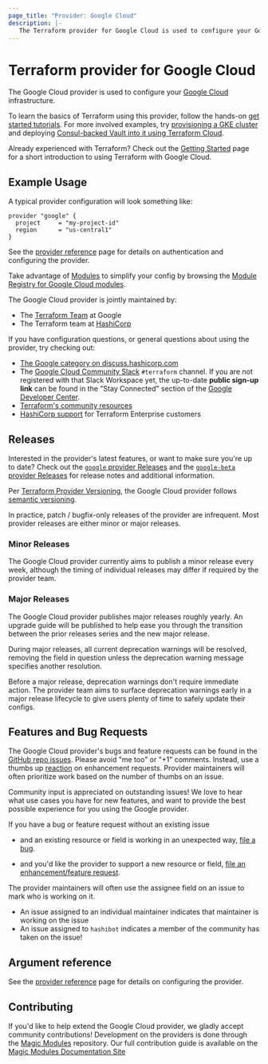 ```yaml
---
page_title: "Provider: Google Cloud"
description: |-
   The Terraform provider for Google Cloud is used to configure your Google Cloud infrastructure
---
```


# Terraform provider for Google Cloud

The Google Cloud provider is used to configure your [Google Cloud](https://cloud.google.com/) infrastructure.

To learn the basics of Terraform using this provider, follow the hands-on
[get started tutorials](https://developer.hashicorp.com/terraform/tutorials/gcp-get-started/infrastructure-as-code).
For more involved examples, try [provisioning a GKE cluster](https://learn.hashicorp.com/tutorials/terraform/gke)
and deploying [Consul-backed Vault into it using Terraform Cloud](https://learn.hashicorp.com/tutorials/terraform/kubernetes-consul-vault-pipeline).

Already experienced with Terraform? Check out the [Getting Started](/docs/providers/google/guides/getting_started.html)
page for a short introduction to using Terraform with Google Cloud.

## Example Usage

A typical provider configuration will look something like:

```hcl
provider "google" {
  project     = "my-project-id"
  region      = "us-central1"
}
```

See the [provider reference](/docs/providers/google/guides/provider_reference.html)
page for details on authentication and configuring the provider.

Take advantage of [Modules](https://www.terraform.io/docs/modules/index.html)
to simplify your config by browsing the [Module Registry for Google Cloud modules](https://registry.terraform.io/browse?provider=google).

The Google Cloud provider is jointly maintained by:

* The [Terraform Team](https://cloud.google.com/docs/terraform) at Google
* The Terraform team at [HashiCorp](https://www.hashicorp.com/)

If you have configuration questions, or general questions about using the provider, try checking out:

* [The Google category on discuss.hashicorp.com](https://discuss.hashicorp.com/c/terraform-providers/tf-google/32)
* The [Google Cloud Community Slack](https://googlecloud-community.slack.com/) `#terraform` channel. If you are not registered with that Slack Workspace yet, the up-to-date **public sign-up link** can be found in the "Stay Connected" section of the [Google Developer Center](https://cloud.google.com/developers#stay-connected).
* [Terraform's community resources](https://www.terraform.io/docs/extend/community/index.html)
* [HashiCorp support](https://support.hashicorp.com) for Terraform Enterprise customers

## Releases

Interested in the provider's latest features, or want to make sure you're up to date?
Check out the [`google` provider Releases](https://github.com/hashicorp/terraform-provider-google/releases)
and the [`google-beta` provider Releases](https://github.com/hashicorp/terraform-provider-google-beta/releases)
for release notes and additional information.

Per [Terraform Provider Versioning](https://www.hashicorp.com/blog/hashicorp-terraform-provider-versioning),
the Google Cloud provider follows [semantic versioning](https://semver.org/).

In practice, patch / bugfix-only releases of the provider are infrequent. Most
provider releases are either minor or major releases.

### Minor Releases

The Google Cloud provider currently aims to publish a minor release every week,
although the timing of individual releases may differ if required by the
provider team.

### Major Releases

The Google Cloud provider publishes major releases roughly yearly. An upgrade
guide will be published to help ease you through the transition between the
prior releases series and the new major release.

During major releases, all current deprecation warnings will be resolved,
removing the field in question unless the deprecation warning message specifies
another resolution.

Before a major release, deprecation warnings don't require immediate action. The
provider team aims to surface deprecation warnings early in a major release
lifecycle to give users plenty of time to safely update their configs.

## Features and Bug Requests

The Google Cloud provider's bugs and feature requests can be found in the [GitHub repo issues](https://github.com/hashicorp/terraform-provider-google/issues).
Please avoid "me too" or "+1" comments. Instead, use a thumbs up [reaction](https://blog.github.com/2016-03-10-add-reactions-to-pull-requests-issues-and-comments/)
on enhancement requests. Provider maintainers will often prioritize work based on the
number of thumbs on an issue.

Community input is appreciated on outstanding issues! We love to hear what use
cases you have for new features, and want to provide the best possible
experience for you using the Google provider.

If you have a bug or feature request without an existing issue

* and an existing resource or field is working in an unexpected way, [file a bug](https://github.com/hashicorp/terraform-provider-google/issues/new?template=bug.md).

* and you'd like the provider to support a new resource or field, [file an enhancement/feature request](https://github.com/hashicorp/terraform-provider-google/issues/new?template=enhancement.md).

The provider maintainers will often use the assignee field on an issue to mark
who is working on it.

* An issue assigned to an individual maintainer indicates that maintainer is working
on the issue
* An issue assigned to `hashibot` indicates a member of the community has taken on
the issue!

## Argument reference

See the [provider reference](/docs/providers/google/guides/provider_reference.html)
page for details on configuring the provider.

## Contributing

If you'd like to help extend the Google Cloud provider, we gladly accept community
contributions! Development on the providers is done through the
[Magic Modules](https://github.com/GoogleCloudPlatform/magic-modules)
repository. Our full contribution guide is available on the
[Magic Modules Documentation Site](https://googlecloudplatform.github.io/magic-modules/)
